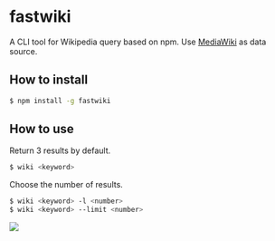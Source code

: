 # fastwiki

A CLI tool for Wikipedia query based on npm. Use [MediaWiki](https://www.mediawiki.org/wiki/MediaWiki) as data source.

## How to install

```bash
$ npm install -g fastwiki
```

## How to use

Return 3 results by default.
```bash
$ wiki <keyword>
```
Choose the number of results.
```bash
$ wiki <keyword> -l <number>
$ wiki <keyword> --limit <number>
```
![](https://ws3.sinaimg.cn/large/006tKfTcly1fph5taf5lag30uc0ma7qq.gif)


